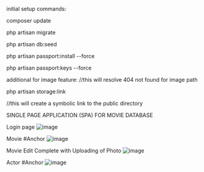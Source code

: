 initial setup commands:

<p>composer update</p>
<p>php artisan migrate</p>
<p>php artisan db:seed</p>
<p>php artisan passport:install --force</p>
<p>php artisan passport:keys --force</p>

additional for image feature:
//this will resolve 404 not found for image path

<p>php artisan storage:link</p>
//this will create a symbolic link to the public directory

SINGLE PAGE APPLICATION (SPA) FOR MOVIE DATABASE 

Login page 
![image](https://user-images.githubusercontent.com/43779189/114822804-3237d400-9df5-11eb-870e-dcaad8dde6e6.png)

Movie #Anchor
![image](https://user-images.githubusercontent.com/43779189/114822989-762ad900-9df5-11eb-9197-451fd6610908.png)

Movie Edit Complete with Uploading of Photo
![image](https://user-images.githubusercontent.com/43779189/114823097-9fe40000-9df5-11eb-88de-fd85cc91a403.png)

Actor #Anchor
![image](https://user-images.githubusercontent.com/43779189/114823039-880c7c00-9df5-11eb-93eb-ea27e18052fe.png)
